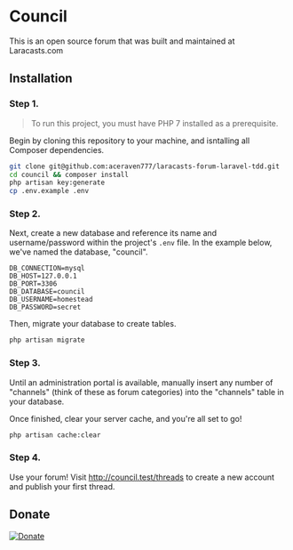 # Council

This is an open source forum that was built and maintained at Laracasts.com

## Installation

### Step 1.

> To run this project, you must have PHP 7 installed as a prerequisite.

Begin by cloning this repository to your machine, and isntalling all Composer dependencies.

```bash
git clone git@github.com:aceraven777/laracasts-forum-laravel-tdd.git
cd council && composer install
php artisan key:generate
cp .env.example .env
```

### Step 2.

Next, create a new database and reference its name and username/password within the project's `.env` file. In the example below, we've named the database, "council".

```
DB_CONNECTION=mysql
DB_HOST=127.0.0.1
DB_PORT=3306
DB_DATABASE=council
DB_USERNAME=homestead
DB_PASSWORD=secret
```

Then, migrate your database to create tables.

```bash
php artisan migrate
```

### Step 3.

Until an administration portal is available, manually insert any number of "channels" (think of these as forum categories) into the "channels" table in your database.

Once finished, clear your server cache, and you're all set to go!

```bash
php artisan cache:clear
```

### Step 4.

Use your forum! Visit http://council.test/threads to create a new account and publish your first thread.

## Donate

[![Donate](https://img.shields.io/badge/Donate-PayPal-green.svg)](https://www.paypal.com/cgi-bin/webscr?cmd=_s-xclick&hosted_button_id=Q4XLBV46V3958)